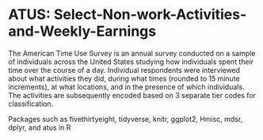# ATUS: Select-Non-work-Activities-and-Weekly-Earnings
 
The American Time Use Survey is an annual survey conducted on a sample of individuals across the United States studying how individuals spent their time over the course of a day. Individual respondents were interviewed about what activities they did, during what times (rounded to 15 minute increments), at what locations, and in the presence of which individuals. The activities are subsequently encoded based on 3 separate tier codes for classification.

Packages such as fivethirtyeight, tidyverse, knitr, ggplot2, Hmisc, mdsr, dplyr, and atus in R
